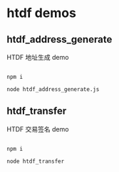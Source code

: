 # htdf demos

## htdf_address_generate

HTDF 地址生成 demo

```shell 

npm i 

node htdf_address_generate.js

```


## htdf_transfer

HTDF 交易签名 demo

```shell 

npm i

node htdf_transfer

```